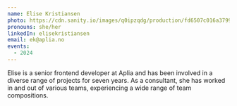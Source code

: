 ```yaml
---
name: Elise Kristiansen
photo: https://cdn.sanity.io/images/q0ipzqdg/production/fd6507c016a37999e0b3d2bc31a6df23fd2960f5-934x935.jpg
pronouns: she/her
linkedIn: elisekristiansen
email: ek@aplia.no
events:
  - 2024
---
```


Elise is a senior frontend developer at Aplia and has been involved in a diverse range of projects for seven years. As a consultant, she has worked in and out of various teams, experiencing a wide range of team compositions.
